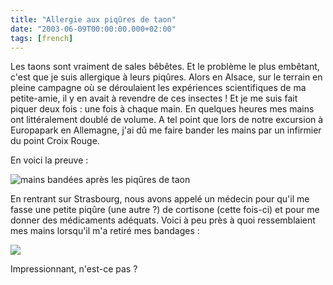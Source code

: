 ```yaml
---
title: "Allergie aux piqûres de taon"
date: "2003-06-09T00:00:00.000+02:00"
tags: [french]
---
```


Les taons sont vraiment de sales bêbêtes. Et le problème le plus embêtant, c'est que je suis allergique à leurs piqûres. Alors en Alsace, sur le terrain en pleine campagne où se déroulaient les expériences scientifiques de ma petite-amie, il y en avait à revendre de ces insectes ! Et je me suis fait piquer deux fois : une fois à chaque main. En quelques heures mes mains ont littéralement doublé de volume. A tel point que lors de notre excursion à Europapark en Allemagne, j'ai dû me faire bander les mains par un infirmier du point Croix Rouge.  
  
En voici la preuve :  

![mains bandées après les piqûres de taon](/img/misc/mains-bandees.jpg)  

En rentrant sur Strasbourg, nous avons appelé un médecin pour qu'il me fasse une petite piqûre (une autre ?) de cortisone (cette fois-ci) et pour me donner des médicaments adéquats. Voici à peu près à quoi ressemblaient mes mains lorsqu'il m'a retiré mes bandages :  

![](/img/misc/grosse-main.jpg)  

Impressionnant, n'est-ce pas ?